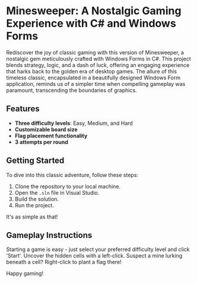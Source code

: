 # Minesweeper: A Nostalgic Gaming Experience with C# and Windows Forms

Rediscover the joy of classic gaming with this version of Minesweeper, a nostalgic gem meticulously crafted with Windows Forms in C#. This project blends strategy, logic, and a dash of luck, offering an engaging experience that harks back to the golden era of desktop games. The allure of this timeless classic, encapsulated in a beautifully designed Windows Form application, reminds us of a simpler time when compelling gameplay was paramount, transcending the boundaries of graphics.

## Features

- **Three difficulty levels**: Easy, Medium, and Hard
- **Customizable board size**
- **Flag placement functionality**
- **3 attempts per round**

## Getting Started

To dive into this classic adventure, follow these steps:

1. Clone the repository to your local machine.
2. Open the `.sln` file in Visual Studio.
3. Build the solution.
4. Run the project.

It's as simple as that!

## Gameplay Instructions

Starting a game is easy - just select your preferred difficulty level and click 'Start'. Uncover the hidden cells with a left-click. Suspect a mine lurking beneath a cell? Right-click to plant a flag there!

Happy gaming!
